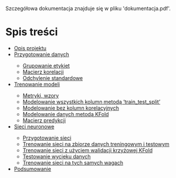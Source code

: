 Szczegółowa dokumentacja znajduje się w pliku 'dokumentacja.pdf'.

<!DOCTYPE html>

<h1>Spis treści</h1>
<ul>
    <li><a href="#opis-projektu">Opis projektu</a></li>
    <li><a href="#przygotowanie-danych">Przygotowanie danych</a></li>
    <ul>
        <li><a href="#grupowanie-etykiet">Grupowanie etykiet</a></li>
        <li><a href="#macierz-korelacji">Macierz korelacji</a></li>
        <li><a href="#odchylenie-standardowe">Odchylenie standardowe</a></li>
    </ul>
    <li><a href="#trenowanie-modeli">Trenowanie modeli</a></li>
    <ul>
        <li><a href="#metryki-wzory">Metryki, wzory</a></li>
        <li><a href="#modelowanie-wszystkich-kolumn-metoda-train_test_split">Modelowanie wszystkich kolumn metodą ‘train_test_split’</a></li>
        <li><a href="#modelowanie-bez-kolumn-korelacyjnych">Modelowanie bez kolumn korelacyjnych</a></li>
        <li><a href="#modelowanie-danych-metoda-kfold">Modelowanie danych metodą KFold</a></li>
        <li><a href="#macierz-predykcji">Macierz predykcji</a></li>
    </ul>
    <li><a href="#sieci-neuronowe">Sieci neuronowe</a></li>
    <ul>
        <li><a href="#przygotowanie-sieci">Przygotowanie sieci</a></li>
        <li><a href="#trenowanie-sieci-na-zbiorze-danych-treningowym-i-testowym">Trenowanie sieci na zbiorze danych treningowym i testowym</a></li>
        <li><a href="#trenowanie-sieci-z-uzyciem-walidacji-krzyzowej-kfold">Trenowanie sieci z użyciem walidacji krzyżowej KFold</a></li>
        <li><a href="#testowanie-wycieku-danych">Testowanie wycieku danych</a></li>
        <li><a href="#trenowanie-sieci-na-tych-samych-wagach">Trenowanie sieci na tych samych wagach</a></li>
    </ul>
    <li><a href="#podsumowanie">Podsumowanie</a></li>
</ul>
